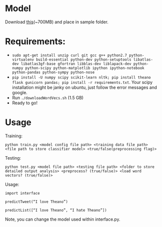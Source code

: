 # Model
Download [this](https://www.dropbox.com/s/4caxe70mmldor7x/third.p?dl=0)(~700MB) and place in sample folder.

# Requirements:

- `sudo apt-get install unzip curl git gcc g++ python2.7 python-virtualenv build-essential python-dev python-setuptools libatlas-dev libatlas3gf-base gfortran libblas-dev liblapack-dev python-numpy python-scipy python-matplotlib ipython ipython-notebook python-pandas python-sympy python-nose`
- `pip install -U numpy scipy scikit-learn nltk; pip install theano flask gunicorn pandas; pip install -r requirements.txt`. Your scipy installation might be janky on ubuntu, just follow the error messages and google.
- Run `./downloadWordVecs.sh` (1.5 GB)
- Ready to go!

# Usage
Training:

`python train.py <model config file path> <training data file path> <file path to store classifier model> <true/false(preprocessing flag)>`

Testing:

`python test.py <model file path> <testing file path> <folder to store detailed output analysis> <preprocess? (true/false)> <load word vectors? (true/false)>`

Usage:

`import interface`

`predictTweet(“I love Theano”)`

`predictList([“I love Theano”, “I hate Theano”])`

Note, you can change the model used within interface.py.
